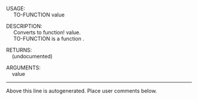 USAGE:  
&nbsp;&nbsp;&nbsp;&nbsp;&nbsp;TO-FUNCTION&nbsp;value&nbsp;  
  
DESCRIPTION:  
&nbsp;&nbsp;&nbsp;&nbsp;&nbsp;Converts&nbsp;to&nbsp;function!&nbsp;value.  
&nbsp;&nbsp;&nbsp;&nbsp;&nbsp;TO-FUNCTION&nbsp;is&nbsp;a&nbsp;function&nbsp;.  
  
RETURNS:  
&nbsp;&nbsp;&nbsp;&nbsp;(undocumented)  
  
ARGUMENTS:  
&nbsp;&nbsp;&nbsp;&nbsp;value  
___
Above this line is autogenerated. Place user comments below.